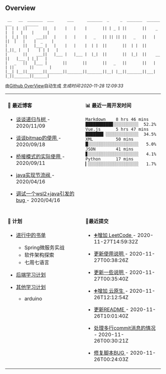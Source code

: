 
## Overview

```
 __   __  _______  ___      ___      _______  _     _  _______  ______    ___      ______  
|  | |  ||       ||   |    |   |    |       || | _ | ||       ||    _ |  |   |    |      | 
|  |_|  ||    ___||   |    |   |    |   _   || || || ||   _   ||   | ||  |   |    |  _    |
|       ||   |___ |   |    |   |    |  | |  ||       ||  | |  ||   |_||_ |   |    | | |   |
|       ||    ___||   |___ |   |___ |  |_|  ||       ||  |_|  ||    __  ||   |___ | |_|   |
|   _   ||   |___ |       ||       ||       ||   _   ||       ||   |  | ||       ||       |
|__| |__||_______||_______||_______||_______||__| |__||_______||___|  |_||_______||______|                        
```

由[Github OverView](https://github.com/0xcaffebabe/0xcaffebabe)自动生成 _生成时间:2020-11-28 12:09:33_

<table>

<tr>
<td valign="top" width="50%">

#### 📖 最近博客


* <a href="https://ismy.wang/%E7%AE%97%E6%B3%95/2020/11/09/%E8%B0%88%E8%B0%88%E9%80%92%E5%BD%92%E4%B8%8E%E6%A0%91.html" target="_blank"> 谈谈递归与树 </a> - 2020/11/09 

    
* <a href="https://ismy.wang/%E7%AE%97%E6%B3%95/2020/09/18/%E8%B0%88%E8%B0%88bitmap%E7%9A%84%E4%BD%BF%E7%94%A8.html" target="_blank"> 谈谈bitmap的使用 </a> - 2020/09/18 

    
* <a href="https://ismy.wang/%E8%AE%BE%E8%AE%A1%E6%A8%A1%E5%BC%8F/2020/09/11/%E6%A1%A5%E6%8E%A5%E6%A8%A1%E5%BC%8F%E7%9A%84%E5%AE%9E%E9%99%85%E4%BD%BF%E7%94%A8.html" target="_blank"> 桥接模式的实际使用 </a> - 2020/09/11 

    
* <a href="https://ismy.wang/java/2020/04/16/JAVA%E5%AE%9E%E7%8E%B0%E8%8A%82%E6%B5%81%E9%98%80.html" target="_blank"> java实现节流阀 </a> - 2020/04/16 

    
* <a href="https://ismy.wang/%E6%97%A5%E5%B8%B8/2020/04/16/%E8%B0%83%E8%AF%95%E4%B8%80%E4%B8%AAwsl2+java%E5%BC%95%E5%8F%91%E7%9A%84bug.html" target="_blank"> 调试一个wsl2+java引发的bug </a> - 2020/04/16 

        

</td>

<td valign="top" width="50%">

#### 📊 最近一周开发时间

```
Markdown    8 hrs 46 mins  ██████████▉░░░░░░░░░░  52.2%
Vue.js      5 hrs 47 mins  ███████▏░░░░░░░░░░░░░  34.5%
XML         50 mins        █░░░░░░░░░░░░░░░░░░░░   5.0%
JSON        41 mins        ▊░░░░░░░░░░░░░░░░░░░░   4.1%
Python      17 mins        ▎░░░░░░░░░░░░░░░░░░░░   1.7%
```

</td>

</tr>

<tr>

<td valign="top" width="50%">

#### 📝 计划

- [进行中的书单](https://github.com/users/0xcaffebabe/projects/4)
  - Spring微服务实战
  - 软件架构探索
  - 七周七语言


- [后端学习计划](https://github.com/users/0xcaffebabe/projects/1)


- [其他学习计划](https://github.com/users/0xcaffebabe/projects/3)
  - arduino


<td>

#### 🌴最近提交


* <a href="https://github.com/0xcaffebabe/note" target="_blank"> ➕增加 LeetCode </a> - 2020-11-27T14:59:32Z 

    
* <a href="https://github.com/0xcaffebabe/blb-consumer-frontend" target="_blank"> 更新使用说明 </a> - 2020-11-27T00:38:26Z 

    
* <a href="https://github.com/0xcaffebabe/blb-consumer-frontend" target="_blank"> 更新一些说明 </a> - 2020-11-27T00:35:40Z 

    
* <a href="https://github.com/0xcaffebabe/note" target="_blank"> ➕增加 云原生 </a> - 2020-11-26T12:12:54Z 

    
* <a href="https://github.com/0xcaffebabe/blb" target="_blank"> 更新README </a> - 2020-11-26T10:01:40Z 

    
* <a href="https://github.com/0xcaffebabe/0xcaffebabe" target="_blank"> 处理多行commit消息的情况 </a> - 2020-11-26T00:30:21Z 

    
* <a href="https://github.com/0xcaffebabe/0xcaffebabe" target="_blank"> 修复脚本BUG </a> - 2020-11-26T00:24:03Z 

    

</td>

</tr>

</table>

